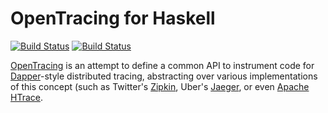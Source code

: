 # OpenTracing for Haskell

[![Build Status](https://travis-ci.com/kim/opentracing.svg?branch=master)](https://travis-ci.com/kim/opentracing) [![Build Status](https://github.com/kim/opentracing/actions/workflows/ci.yml/badge.svg)](https://github.com/kim/opentracing/actions/workflows/ci.yml)

[OpenTracing](http://opentracing.io) is an attempt to define a common API to
instrument code for
[Dapper](https://research.google.com/pubs/pub36356.html)-style distributed
tracing, abstracting over various implementations of this concept (such as
Twitter's [Zipkin](https://zipkin.io), Uber's
[Jaeger](https://uber.github.io/jaeger/), or even [Apache
HTrace](http://htrace.incubator.apache.org).
